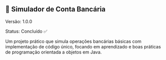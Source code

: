 ## 🚀 Simulador de Conta Bancária
Versão: 1.0.0

Status: Concluído ✅

Um projeto prático que simula operações bancárias básicas com implementação de código único, focando em aprendizado e boas práticas de programação orientada a objetos em Java.


